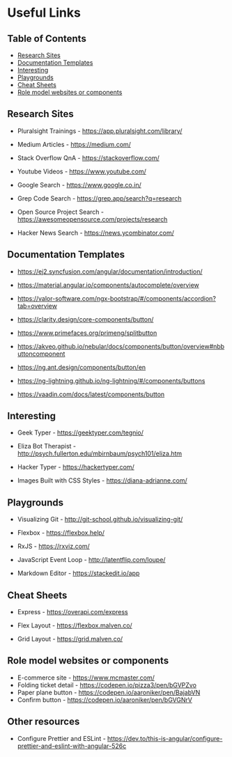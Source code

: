 # Useful Links

## Table of Contents

- [Research Sites](#research-sites)
- [Documentation Templates](#documentation-templates)
- [Interesting](#interesting)
- [Playgrounds](#playgrounds)
- [Cheat Sheets](#cheat-sheets)
- [Role model websites or components](#role-model-websites-or-components)

## Research Sites

- Pluralsight Trainings - <https://app.pluralsight.com/library/>

- Medium Articles - <https://medium.com/>

- Stack Overflow QnA - <https://stackoverflow.com/>

- Youtube Videos - <https://www.youtube.com/>

- Google Search - <https://www.google.co.in/>

- Grep Code Search - <https://grep.app/search?q=research>

- Open Source Project Search - <https://awesomeopensource.com/projects/research>

- Hacker News Search - <https://news.ycombinator.com/>

## Documentation Templates

- <https://ej2.syncfusion.com/angular/documentation/introduction/>

- <https://material.angular.io/components/autocomplete/overview>

- <https://valor-software.com/ngx-bootstrap/#/components/accordion?tab=overview>

- <https://clarity.design/core-components/button/>

- <https://www.primefaces.org/primeng/splitbutton>

- <https://akveo.github.io/nebular/docs/components/button/overview#nbbuttoncomponent>

- <https://ng.ant.design/components/button/en>

- <https://ng-lightning.github.io/ng-lightning/#/components/buttons>

- <https://vaadin.com/docs/latest/components/button>

## Interesting

- Geek Typer - <https://geektyper.com/tegnio/>

- Eliza Bot Therapist - <http://psych.fullerton.edu/mbirnbaum/psych101/eliza.htm>

- Hacker Typer - <https://hackertyper.com/>

- Images Built with CSS Styles - <https://diana-adrianne.com/>

## Playgrounds

- Visualizing Git - <http://git-school.github.io/visualizing-git/>

- Flexbox - <https://flexbox.help/>

- RxJS - <https://rxviz.com/>

- JavaScript Event Loop - <http://latentflip.com/loupe/>

- Markdown Editor - <https://stackedit.io/app>

## Cheat Sheets

- Express - <https://overapi.com/express>

- Flex Layout - <https://flexbox.malven.co/>

- Grid Layout - <https://grid.malven.co/>

## Role model websites or components

- E-commerce site - <https://www.mcmaster.com/>
- Folding ticket detail - <https://codepen.io/pizza3/pen/bGVPZvo>
- Paper plane button -  <https://codepen.io/aaroniker/pen/BajabVN>
- Confirm button - <https://codepen.io/aaroniker/pen/bGVGNrV>

## Other resources

- Configure Prettier and ESLint - <https://dev.to/this-is-angular/configure-prettier-and-eslint-with-angular-526c>
